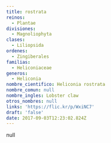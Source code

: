 ```yaml
---
title: rostrata
reinos:
  - Plantae
divisiones:
  - Magnoliophyta
clases:
  - Liliopsida
ordenes:
  - Zingiberales
familias:
  - Heliconiaceae
generos:
  - Heliconia
nombre_cientifico: Heliconia rostrata
nombre_comun: null
nombre_ingles: Lobster claw
otros_nombres: null
links: 'https://flic.kr/p/WxiNC7'
draft: 'false'
date: 2017-09-03T12:23:02.824Z
---
```

null
